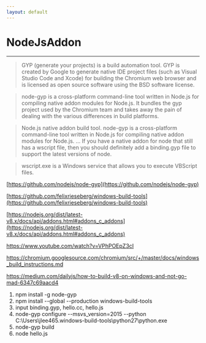 ```yaml
---
layout: default
---
```

# NodeJsAddon
---

>GYP (generate your projects) is a build automation tool. GYP is created by Google to generate native IDE project files (such as Visual Studio Code and Xcode) for building the Chromium web browser and is licensed as open source software using the BSD software license.

>node-gyp is a cross-platform command-line tool written in Node.js for compiling native addon modules for Node.js. It bundles the gyp project used by the Chromium team and takes away the pain of dealing with the various differences in build platforms.

>Node.js native addon build tool. node-gyp is a cross-platform command-line tool written in Node.js for compiling native addon modules for Node.js. ... If you have a native addon for node that still has a wscript file, then you should definitely add a binding.gyp file to support the latest versions of node.

>wscript.exe is a Windows service that allows you to execute VBScript files.


[https://github.com/nodejs/node-gyp](https://github.com/nodejs/node-gyp)

[https://github.com/felixrieseberg/windows-build-tools](https://github.com/felixrieseberg/windows-build-tools)

[https://nodejs.org/dist/latest-v8.x/docs/api/addons.html#addons_c_addons](https://nodejs.org/dist/latest-v8.x/docs/api/addons.html#addons_c_addons)


https://www.youtube.com/watch?v=VPhPOEpZ3cI

https://chromium.googlesource.com/chromium/src/+/master/docs/windows_build_instructions.md


https://medium.com/dailyjs/how-to-build-v8-on-windows-and-not-go-mad-6347c69aacd4

1. npm install -g node-gyp
2. npm install --global --production windows-build-tools
3. input binding.gyp, hello.cc, hello.js
4. node-gyp configure --msvs_version=2015 --python C:\Users\jlee465\.windows-build-tools\python27\python.exe
5. node-gyp build
6. node hello.js
